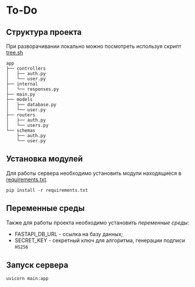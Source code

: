 # To-Do

## Структура проекта

При разворачивании локально можно посмотреть используя скрипт [tree.sh](tree.sh)

```
app
├── controllers
│   ├── auth.py
│   └── user.py
├── internal
│   └── responses.py
├── main.py
├── models
│   ├── database.py
│   └── user.py
├── routers
│   ├── auth.py
│   └── users.py
└── schemas
    ├── auth.py
    └── user.py

```

## Установка модулей

Для работы сервера необходимо установить модули находящиеся в [requirements.txt](requirements.txt).

```shell
pip install -r requirements.txt
```

## Переменные среды

Также для работы проекта необходимо установить _переменные среды_:

+ FASTAPI_DB_URL - ссылка на базу данных;
+ SECRET_KEY - секретный ключ для алгоритма, генерации подписи `HS256`

## Запуск сервера

```shell
uvicorn main:app
```
